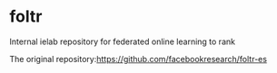 # foltr
Internal ielab repository for federated online learning to rank

The original repository:https://github.com/facebookresearch/foltr-es
